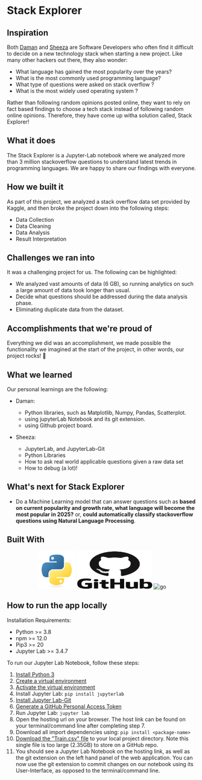 # Stack Explorer

## Inspiration

Both [Daman](https://github.com/Damans227) and [Sheeza](https://github.com/sheezaaziz) are Software Developers who often find it difficult to decide on a new technology stack when starting a new project. Like many other hackers out there, they also wonder: 

- What language has gained the most popularity over the years?
- What is the most commonly used programming language?
- What type of questions were asked on stack overflow ?
- What is the most widely used operating system ?

Rather than following random opinions posted online, they want to rely on fact based findings to choose a tech stack instead of following random online opinions. Therefore, they have come up witha solution called, Stack Explorer! 

## What it does

The Stack Explorer is a Jupyter-Lab notebook where we analyzed more than 3 million stackoverflow questions to understand latest trends in programming languages. We are happy to share our findings with everyone. 

## How we built it

As part of this project, we analyzed a stack overflow data set provided by Kaggle, and then broke the project down into the following steps: 

- Data Collection
- Data Cleaning
- Data Analysis
- Result Interpretation 
  
## Challenges we ran into

It was a challenging project for us. The following can be highlighted:
- We analyzed vast amounts of data (6 GB), so running analytics on such a large amount of data took longer than usual. 
- Decide what questions should be addressed during the data analysis phase. 
- Eliminating duplicate data from the dataset. 

## Accomplishments that we're proud of
Everything we did was an accomplishment, we made possible the functionality we imagined at the start of the project, in other words, our project rocks! 🎸

## What we learned
Our personal learnings are the following:
- Daman:
  - Python libraries, such as Matplotlib, Numpy, Pandas, Scatterplot. 
  - using jupyterLab Notebook and its git extension. 
  - using Github project board. 
  
- Sheeza:
  - JupyterLab, and JupyterLab-Git 
  - Python Libraries
  - How to ask real world applicable questions given a raw data set
  - How to debug (a lot)!

## What's next for Stack Explorer
- Do a Machine Learning model that can answer questions such as **based on current popularity and growth rate, what language will become the most popular in 2025?** or, **could automatically classify stackoverflow questions using Natural Language Processing**. 

## Built With
<p align="center">
<img src="https://raw.githubusercontent.com/devicons/devicon/2ae2a900d2f041da66e950e4d48052658d850630/icons/python/python-original.svg" alt="python" width="100" height="100"/>
<img src="https://raw.githubusercontent.com/devicons/devicon/2ae2a900d2f041da66e950e4d48052658d850630/icons/github/github-original-wordmark.svg" alt="go" width="200" height="100"/>
  <img src="https://miro.medium.com/max/1276/1*nQwgbHSXyLBfZht24QZLug.png" alt="go" width="100" height="100"/>
</p>

## How to run the app locally

Installation Requirements:
-  Python >= 3.8
- npm >= 12.0
- Pip3 >= 20
- Jupyter Lab >= 3.4.7

To run our Jupyter Lab Notebook, follow these steps:

 1. [Install Python 3](https://www.python.org/downloads/)
 2. [Create a virtual environment](https://docs.python.org/3/tutorial/venv.html#creating-virtual-environments) 
 3. [Activate the virtual environment](https://docs.python.org/3/tutorial/venv.html#creating-virtual-environments)
 4. Install Jupyter Lab:
 ```pip install jupyterlab```
 5. [Install Jupyter Lab-Git](https://github.com/jupyterlab/jupyterlab-git)
 6. [Generate a GitHub Personal Access Token](https://github.com/jupyterlab/jupyterlab-github/blob/master/README.md#2-getting-your-credentials-from-github)
 7. Run Jupyter Lab:
  ```jupyter lab ```
 8. Open the hosting url on your browser. The host link can be found on your terminal/command line after completing step 7.
 9. Download all import dependencies using:
  ```pip install <package-name>```
 10. [Download the "Train.csv" file](https://www.kaggle.com/competitions/facebook-recruiting-iii-keyword-extraction/data?select=Train.zip) to your local project directory. Note this single file is too large (2.35GB) to store on a GitHub repo.
 12. You should see a Jupyter Lab Notebook on the hosting link, as well as the git extension on the left hand panel of the web application. You can now use the git extension to commit changes on our notebook using its User-Interface, as opposed to the terminal/command line.

